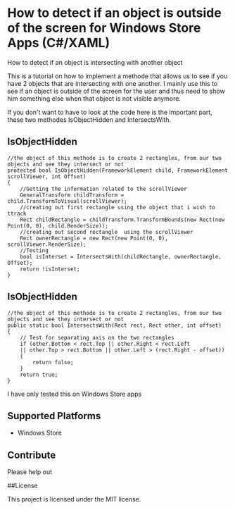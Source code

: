 How to detect if an object is outside of the screen for Windows Store Apps (C#/XAML)
=========================


How to detect if an object is intersecting with another object

This is a tutorial on how to implement a methode that allows us to see if you have 2 objects that are intersecting with one another.
I mainly use this to see if an object is outside of the screen for the user and thus need to show him something else when that object is not visible anymore.

If you don't want to have to look at the code here is the important part, these two methodes IsObjectHidden and IntersectsWith.

## IsObjectHidden

    //the object of this methode is to create 2 rectangles, from our two objects and see they intersect or not
    protected bool IsObjectHidden(FrameworkElement child, FrameworkElement scrollViewer, int Offset)
    {
    	//Getting the information related to the scrollViewer
    	GeneralTransform childTransform = child.TransformToVisual(scrollViewer);
    	//creating out first rectangle using the object that i wish to ttrack
    	Rect childRectangle = childTransform.TransformBounds(new Rect(new Point(0, 0), child.RenderSize));
    	//creating out second rectangle  using the scrollViewer
    	Rect ownerRectangle = new Rect(new Point(0, 0), scrollViewer.RenderSize);
    	//Testing
    	bool isInterset = IntersectsWith(childRectangle, ownerRectangle, Offset);
    	return !isInterset;
    }
     
## IsObjectHidden    

    //the object of this methode is to create 2 rectangles, from our two objects and see they intersect or not
    public static bool IntersectsWith(Rect rect, Rect other, int offset)
    {
    	// Test for separating axis on the two rectangles
    	if (other.Bottom < rect.Top || other.Right < rect.Left
    	|| other.Top > rect.Bottom || other.Left > (rect.Right - offset))
    	{
    		return false;
    	}
    	return true;
    }

I have only tested this on Windows Store apps
## Supported Platforms
* Windows Store

## Contribute	
Please help out

##License

This project is licensed under the MIT license.
